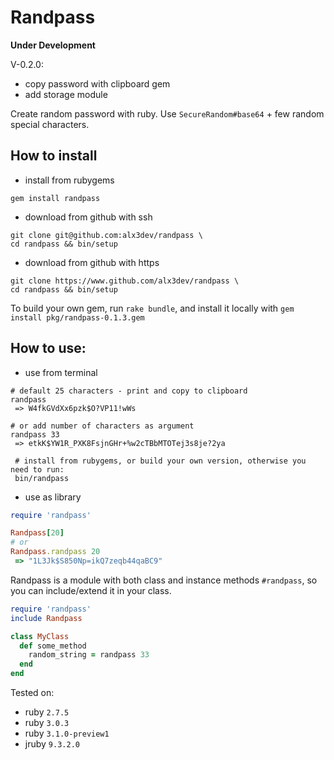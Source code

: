 # Randpass

**Under Development**

V-0.2.0:
  - copy password with clipboard gem
  - add storage module


Create random password with ruby. Use `SecureRandom#base64` + few random special characters.

## How to install

 - install from rubygems

```
gem install randpass
```
 - download from github with ssh

```
git clone git@github.com:alx3dev/randpass \
cd randpass && bin/setup
```
 - download from github with https

```
git clone https://www.github.com/alx3dev/randpass \
cd randpass && bin/setup
```

To build your own gem, run `rake bundle`, and install it locally with `gem install pkg/randpass-0.1.3.gem`

## How to use:

 - use from terminal

```
# default 25 characters - print and copy to clipboard
randpass
 => W4fkGVdXx6pzk$O?VP11!wWs

# or add number of characters as argument
randpass 33
 => etkK$YW1R_PXK8FsjnGHr+%w2cTBbMTOTej3s8je?2ya
 
 # install from rubygems, or build your own version, otherwise you need to run:
 bin/randpass
```
 - use as library

```ruby
require 'randpass'

Randpass[20]
# or
Randpass.randpass 20
 => "1L3Jk$S850Np=ikQ7zeqb44qaBC9"
```

Randpass is a module with both class and instance methods `#randpass`, so you can include/extend it in your class.

```ruby
require 'randpass'
include Randpass

class MyClass
  def some_method
    random_string = randpass 33
  end
end
```

Tested on:
 - ruby `2.7.5`
 - ruby `3.0.3`
 - ruby `3.1.0-preview1`
 - jruby `9.3.2.0`
